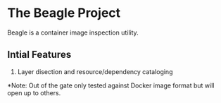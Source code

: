 The Beagle Project
===

Beagle is a container image inspection utility.

## Intial Features
1. Layer disection and resource/dependency cataloging

*Note: Out of the gate only tested against Docker image format but will
open up to others.
